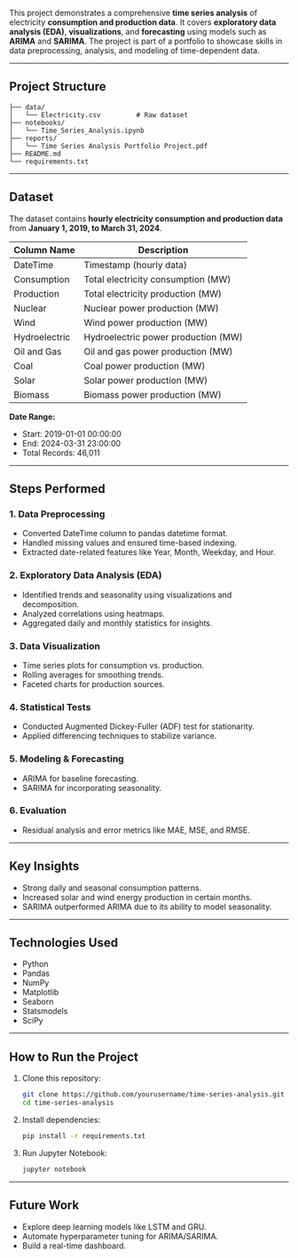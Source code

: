 This project demonstrates a comprehensive **time series analysis** of electricity **consumption and production data**. 
It covers **exploratory data analysis (EDA)**, **visualizations**, and **forecasting** using models such as **ARIMA** and **SARIMA**. 
The project is part of a portfolio to showcase skills in data preprocessing, analysis, and modeling of time-dependent data.

---

## Project Structure
```
├── data/
│   └── Electricity.csv         # Raw dataset
├── notebooks/
│   └── Time_Series_Analysis.ipynb
├── reports/
│   └── Time Series Analysis Portfolio Project.pdf
├── README.md
└── requirements.txt
```

---

## Dataset

The dataset contains **hourly electricity consumption and production data** from **January 1, 2019, to March 31, 2024**.

| Column Name   | Description                              |
|---------------|------------------------------------------|
| DateTime      | Timestamp (hourly data)                  |
| Consumption   | Total electricity consumption (MW)       |
| Production    | Total electricity production (MW)        |
| Nuclear       | Nuclear power production (MW)            |
| Wind          | Wind power production (MW)               |
| Hydroelectric | Hydroelectric power production (MW)      |
| Oil and Gas   | Oil and gas power production (MW)        |
| Coal          | Coal power production (MW)               |
| Solar         | Solar power production (MW)              |
| Biomass       | Biomass power production (MW)            |

**Date Range:**  
- Start: 2019-01-01 00:00:00  
- End: 2024-03-31 23:00:00  
- Total Records: 46,011

---

## Steps Performed

### 1. Data Preprocessing
- Converted DateTime column to pandas datetime format.
- Handled missing values and ensured time-based indexing.
- Extracted date-related features like Year, Month, Weekday, and Hour.

### 2. Exploratory Data Analysis (EDA)
- Identified trends and seasonality using visualizations and decomposition.
- Analyzed correlations using heatmaps.
- Aggregated daily and monthly statistics for insights.

### 3. Data Visualization
- Time series plots for consumption vs. production.
- Rolling averages for smoothing trends.
- Faceted charts for production sources.

### 4. Statistical Tests
- Conducted Augmented Dickey-Fuller (ADF) test for stationarity.
- Applied differencing techniques to stabilize variance.

### 5. Modeling & Forecasting
- ARIMA for baseline forecasting.
- SARIMA for incorporating seasonality.

### 6. Evaluation
- Residual analysis and error metrics like MAE, MSE, and RMSE.

---

## Key Insights
- Strong daily and seasonal consumption patterns.
- Increased solar and wind energy production in certain months.
- SARIMA outperformed ARIMA due to its ability to model seasonality.

---

## Technologies Used
- Python
- Pandas
- NumPy
- Matplotlib
- Seaborn
- Statsmodels
- SciPy

---

## How to Run the Project
1. Clone this repository:
   ```bash
   git clone https://github.com/yourusername/time-series-analysis.git
   cd time-series-analysis
   ```
2. Install dependencies:
   ```bash
   pip install -r requirements.txt
   ```
3. Run Jupyter Notebook:
   ```bash
   jupyter notebook
   ```

---

## Future Work
- Explore deep learning models like LSTM and GRU.
- Automate hyperparameter tuning for ARIMA/SARIMA.
- Build a real-time dashboard.


